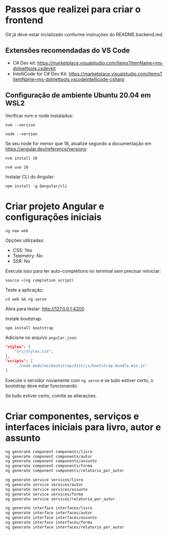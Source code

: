 # Passos que realizei para criar o frontend

Git já deve estar incializado conforme instruções do README.backend.md.

## Extensões recomendadas do VS Code

- C# Dev kit: https://marketplace.visualstudio.com/items?itemName=ms-dotnettools.csdevkit
- IntelliCode for C# Dev Kit: https://marketplace.visualstudio.com/items?itemName=ms-dotnettools.vscodeintellicode-csharp

## Configuração de ambiente Ubuntu 20.04 em WSL2

Verificar nvm e node instalados:

`nvm --version`

`node --version`

Se seu node for menor que 18, atualize segundo a documentação em https://angular.dev/reference/versions:

`nvm install 18`

`nvm use 18`

Instalar CLI do Angular:

`npm install -g @angular/cli`

# Criar projeto Angular e configurações iniciais

`ng new web`

Opções utilizadas:

- CSS: Yes
- Telemetry: No
- SSR: No

Execute isso para ter auto-completions no terminal sem precisar reiniciar:

`source <(ng completion script)`

Teste a aplicação:

`cd web && ng serve`

Abra para testar: http://127.0.0.1:4200

Instale bootstrap:

`npm install bootstrap`

Adicione no arquivo `angular.json`:

```json
"styles": [
    "src/styles.css",
],
"scripts": [
    "./node_modules/bootstrap/dist/js/bootstrap.bundle.min.js"
]
```

Execute o servidor novamente com `ng serve` e se tudo estiver certo, o bootstrap deve estar funcionando.

Se tudo estiver certo, comite as alterações.

# Criar componentes, serviços e interfaces iniciais para livro, autor e assunto

```bash
ng generate component components/livro
ng generate component components/autor
ng generate component components/assunto
ng generate component components/forma
ng generate component components/relatorio_por_autor

ng generate service services/livro
ng generate service services/autor
ng generate service services/assunto
ng generate service services/forma
ng generate service services/relatorio_por_autor

ng generate interface interfaces/livro
ng generate interface interfaces/autor
ng generate interface interfaces/assunto
ng generate interface interfaces/forma
ng generate interface interfaces/relatorio_por_autor
```
